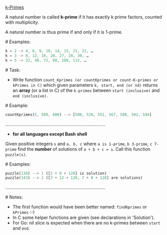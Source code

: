 [k-Primes](https://www.codewars.com/kata/5726f813c8dcebf5ed000a6b)

A natural number is called **k-prime** if it has exactly k prime factors, counted with multiplicity.

A natural number is thus prime if and only if it is 1-prime.

\# Examples:

```rust
k = 2 -> 4, 6, 9, 10, 14, 15, 21, 22, …
k = 3 -> 8, 12, 18, 20, 27, 28, 30, …
k = 5 -> 32, 48, 72, 80, 108, 112, …
```

\# Task:

- Write function `count_Kprimes (or countKprimes or count-K-primes or kPrimes in C)` which given parameters `k, start, end (or nd)` returns an **array** (or a list in C) of the `k-primes` between `start (inclusive)` and `end (inclusive)`.

\# Example:

```rust
countKprimes(5, 500, 600) --> [500, 520, 552, 567, 588, 592, 594]
```

...............................................................................

- **for all languages except Bash shell**

Given positive integers `s` and `a, b, c` where `a is 1-prime`, `b 3-prime`, `c 7-prime` find the **number** of solutions of `a + b + c = s`. Call this function `puzzle(s)`.

\# Examples:

```rust
puzzle(138) --> 1 ([2 + 8 + 128] is solution)
puzzle(143) --> 2 ([3 + 12 + 128, 7 + 8 + 128] are solutions)
```

...............................................................................

\# Notes: 

- The first function would have been better named: `findKprimes` or `kPrimes` :-)
- In C some helper functions are given (see declarations in 'Solution').
- For Go: nil slice is expected when there are no k-primes between `start` and `end`.